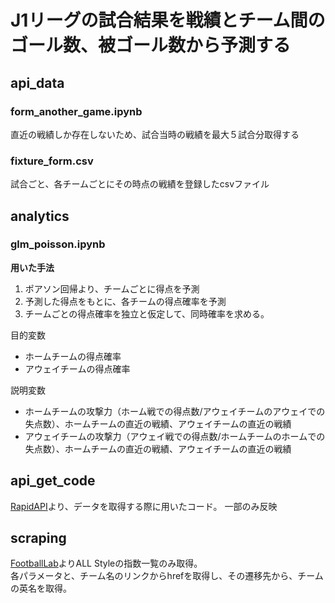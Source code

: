 # J1リーグの試合結果を戦績とチーム間のゴール数、被ゴール数から予測する

## api_data
### form_another_game.ipynb
直近の戦績しか存在しないため、試合当時の戦績を最大５試合分取得する
### fixture_form.csv
試合ごと、各チームごとにその時点の戦績を登録したcsvファイル

## analytics
### glm_poisson.ipynb
**用いた手法**
1. ポアソン回帰より、チームごとに得点を予測
2. 予測した得点をもとに、各チームの得点確率を予測
3. チームごとの得点確率を独立と仮定して、同時確率を求める。

目的変数
* ホームチームの得点確率
* アウェイチームの得点確率

説明変数
* ホームチームの攻撃力（ホーム戦での得点数/アウェイチームのアウェイでの失点数）、ホームチームの直近の戦績、アウェイチームの直近の戦績
* アウェイチームの攻撃力（アウェイ戦での得点数/ホームチームのホームでの失点数）、ホームチームの直近の戦績、アウェイチームの直近の戦績

## api_get_code
[RapidAPI](https://rapidapi.com/hub)より、データを取得する際に用いたコード。
一部のみ反映

## scraping
[FootballLab](https://www.football-lab.jp/summary/team_style/j1/?year=2023)よりALL Styleの指数一覧のみ取得。  
各パラメータと、チーム名のリンクからhrefを取得し、その遷移先から、チームの英名を取得。